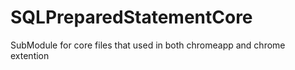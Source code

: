 # SQLPreparedStatementCore
SubModule for core files that used in both chromeapp and chrome extention
